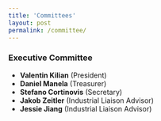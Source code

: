 ```yaml
---
title: 'Committees'
layout: post
permalink: /committee/
---
```

<html lang="en">
<head>
    <meta charset="UTF-8">
    <meta name="viewport" content="width=device-width, initial-scale=1.0">
    <title>Image and Text Layout</title>
    <style>
        .container {
            display: flex;
            align-items: center;
            max-width: 800px;
            margin: auto;
            justify-content: center;
            text-align: center;
        }
        .image {
            flex: 2;
            padding-right: 20px;
        }
        .text {
            flex: 2;
        }
        img {
            max-width: 100%;
            height: auto;
            border-radius: 10px;
        }
.button {
    display: inline-block;
    margin-top: 10px;
    padding: 10px 20px;
    background-color: #f2f2f2;
    color: white;
    text-decoration: none;
    border-radius: 10px;
    font-size: 16px;
    font-weight: bold;
    text-align: center;
    display: block;
    width: fit-content;
    margin-left: auto;
    margin-right: auto;
}
    </style>
</head>


<body>
  <h3>Executive Committee</h3>
  <ul>
    <li><strong>Valentin Kilian</strong> (President)</li>
    <li><strong>Daniel Manela</strong> (Treasurer)</li>
    <li><strong>Stefano Cortinovis</strong> (Secretary)</li>
    <li><strong>Jakob Zeitler</strong> (Industrial Liaison Advisor)</li>
    <li><strong>Jessie Jiang</strong> (Industrial Liaison Advisor)</li>
  </ul>
</body>